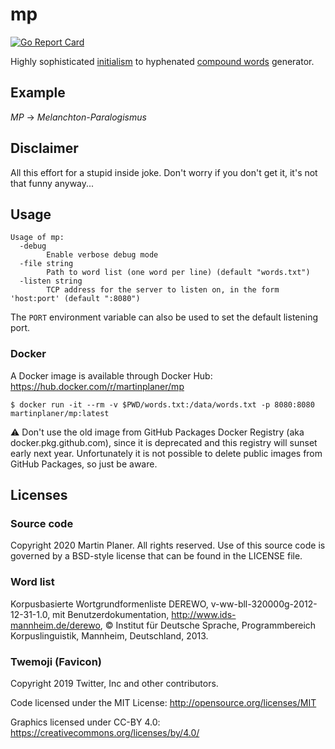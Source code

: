 # mp

[![Go Report Card](https://goreportcard.com/badge/github.com/martinplaner/mp)](https://goreportcard.com/report/github.com/martinplaner/mp)

Highly sophisticated [initialism](https://en.wikipedia.org/wiki/Acronym#Nomenclature) to hyphenated [compound words](https://en.wikipedia.org/wiki/Compound_(linguistics)) generator.

## Example

*MP* -> *Melanchton-Paralogismus*

## Disclaimer

All this effort for a stupid inside joke. Don't worry if you don't get it, it's not that funny anyway...

## Usage

```
Usage of mp:
  -debug
        Enable verbose debug mode
  -file string
        Path to word list (one word per line) (default "words.txt")
  -listen string
        TCP address for the server to listen on, in the form 'host:port' (default ":8080")
```

The `PORT` environment variable can also be used to set the default listening port.

### Docker

A Docker image is available through Docker Hub: https://hub.docker.com/r/martinplaner/mp 

```
$ docker run -it --rm -v $PWD/words.txt:/data/words.txt -p 8080:8080 martinplaner/mp:latest
```

⚠ Don't use the old image from GitHub Packages Docker Registry (aka docker.pkg.github.com), since it is deprecated and this registry will sunset early next year. Unfortunately it is not possible to delete public images from GitHub Packages, so just be aware.

## Licenses

### Source code

Copyright 2020 Martin Planer. All rights reserved. Use of this source code is governed by a BSD-style license that can be found in the LICENSE file.

### Word list

Korpusbasierte Wortgrundformenliste DEREWO, v-ww-bll-320000g-2012-12-31-1.0, mit Benutzerdokumentation, http://www.ids-mannheim.de/derewo, © Institut für Deutsche Sprache, Programmbereich Korpuslinguistik, Mannheim, Deutschland, 2013.

### Twemoji (Favicon)

Copyright 2019 Twitter, Inc and other contributors. 

Code licensed under the MIT License: <http://opensource.org/licenses/MIT>

Graphics licensed under CC-BY 4.0: <https://creativecommons.org/licenses/by/4.0/>
